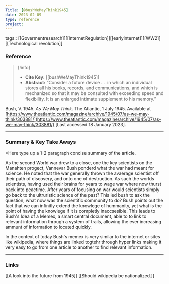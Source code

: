 ```yaml
---
Title: [@bushWeMayThink1945]
date: 2023-02-09
type: reference
project:
---
```


tags:: [[Govermentresearch]][[InternetRegulation]][[earlyinternet]][[WW2]][[Technological revolution]]


### Reference 
> [!info]
> - **Cite Key:** [[bushWeMayThink1945]]
> - **Abstract:** “Consider a future device …&nbsp;&nbsp;in which an individual stores all his books, records, and communications, and which is mechanized so that it may be consulted with exceeding speed and flexibility. It is an enlarged intimate supplement to his memory.”  
>

Bush, V. 1945. _As We May Think_. The Atlantic, 1 July 1945. Available at [https://www.theatlantic.com/magazine/archive/1945/07/as-we-may-think/303881/](https://www.theatlantic.com/magazine/archive/1945/07/as-we-may-think/303881/) [Last accessed 18 January 2023].

---

### Summary & Key Take Aways

*Here type up a 1-2 paragraph concise summary of the article. 

As the second World war drew to a close, one the key scientists on the Manahten progect, Vannevar Bush ponderd what the war had meant for science. He noted that the war generally thrown the avaerage scientist off their path of discovery, and onto one of destruction. As such the worlds scientists, having used their brains for years to wage war where now thurst back into peactime.  After years of focusing on war  would scientists simply go back to the ultruristic science of the past? This led bush to ask the question, what now was the scientific community to do? Bush points out the fact that we can infinitly extend the knowlege of hummanity, yet what is the point of having the knowlege if it is completly inaccsesible.  This leads to Bush's Idea of a Memex, a smart central document, able to to link to relevant information through a system of trails, allowing the ever increasing ammunt of information to located quickly. 

In the context of today Bush's memex is very similar to the internet or sites like wikipedia, where things are linked togtehr through hyper links making it very easy to go from one article to another to find relevant information. 

--- 

### Links
[[A look into the future from 1945]] [[Should wikipedia be nationalized.]]